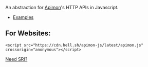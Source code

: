 An abstraction for [Apimon](https://apimon.de/)'s HTTP APIs in Javascript.

- [Examples](https://github.com/hell-sh/apimon-js/tree/master/examples)

## For Websites:

    <script src="https://cdn.hell.sh/apimon-js/latest/apimon.js" crossorigin="anonymous"></script>

[Need SRI?](https://cdn.hell.sh/#apimon-js)
